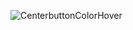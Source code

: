 
![CenterbuttonColorHover](https://github.com/theSwapnilZambare/Front_End_Devlopment/blob/master/Projects/OnePageProject/Images/CenterbuttonColorHover.png)
